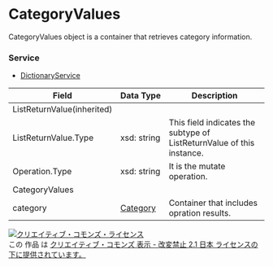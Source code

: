# CategoryValues
CategoryValues object is a container that retrieves category information.
### Service
+ [DictionaryService](../services/DictionaryService.md)

| Field | Data Type | Description | 
|---|---|---|
| ListReturnValue(inherited)|||
| ListReturnValue.Type| xsd: string| This field indicates the subtype of ListReturnValue of this instance. |
| Operation.Type| xsd: string| It is the mutate operation. |
| CategoryValues|||
| category| <a href="./Category.md">Category</a>| Container that includes opration results. |
<a rel="license" href="http://creativecommons.org/licenses/by-nd/2.1/jp/"><img alt="クリエイティブ・コモンズ・ライセンス" style="border-width:0" src="https://i.creativecommons.org/l/by-nd/2.1/jp/88x31.png" /></a><br />この 作品 は <a rel="license" href="http://creativecommons.org/licenses/by-nd/2.1/jp/">クリエイティブ・コモンズ 表示 - 改変禁止 2.1 日本 ライセンスの下に提供されています。</a>
